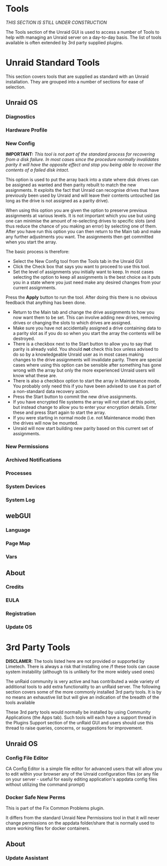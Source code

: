 # Tools

_THIS SECTION IS STILL UNDER CONSTRUCTION_

The Tools section of the Unraid GUI is used to access a number of Tools
to help with managing an Unraid server on a day-to-day basis. The list
of tools available is often extended by 3rd party supplied plugins.

# Unraid Standard Tools

This section covers tools that are supplied as standard with an Unraid
installation. They are grouped into a number of sections for ease of
selection.

## Unraid OS

### Diagnostics

### Hardware Profile

### New Config

**IMPORTANT:** _This tool is not part of the standard process for
recovering from a disk failure. In most cases since the procedure
normally invalidates parity it will have the opposite effect and stop
you being able to recover the contents of a failed disk intact._

This option is used to put the array back into a state where disk drives
can be assigned as wanted and then parity rebuilt to match the new
assignments. It exploits the fact that Unraid can recognise drives that
have previously been used by Unraid and will leave their contents
untouched (as long as the drive is not assigned as a parity drive).

When using this option you are given the option to preserve previous
assignments at various levels. It is not important which you use but
using one can minimise the amount of re-selecting drives to specific
slots (and thus reduce the chance of you making an error) by selecting
one of them. After you have run this option you can then return to the
Main tab and make any further adjustments you want. The assignments then
get committed when you start the array.

The basic process is therefore:

- Select the New Config tool from the Tools tab in the Unraid GUI
- Click the Check box that says you want to proceed to use this tool.
- Set the level of assignments you initially want to keep. In most
  cases selecting the option to keep all assignments is the best
  choice as it puts you in a state where you just need make any
  desired changes from your current assignments.

Press the **Apply** button to run the tool. After doing this there is no
obvious feedback that anything has been done.

- Return to the Main tab and change the drive assignments to how you
  now want them to be set. This can involve adding new drives,
  removing drives or changing the slots to which drives are assigned.
- Make sure you have not accidentally assigned a drive containing data
  to a parity slot as if you do so when you start the array the
  contents will be destroyed.
- There is a checkbox next to the Start button to allow you to say
  that parity is already valid. You should **not** check this box
  unless advised to do so by a knowledgeable Unraid user as in most
  cases making changes to the drive assignments will invalidate
  parity. There are special cases where using this option can be
  sensible after something has gone wrong with the array but only the
  more experienced Unraid users will know what these are.
- There is also a checkbox option to start the array in Maintenance
  mode. You probably only need this if you have been advised to use it
  as part of a non-standard data recovery action.
- Press the Start button to commit the new drive assignments.
- If you have encrypted file systems the array will not start at this
  point, but instead change to allow you to enter your encryption
  details. Enter these and press Start again to start the array.
- If you were starting in normal mode (i.e. not Maintenance mode) then
  the drives will now be mounted.
- Unraid will now start building new parity based on this current set
  of assignments.

### New Permissions

### Archived Notifications

### Processes

### System Devices

### System Log

## webGUI

### Language

### Page Map

### Vars

## About

### Credits

### EULA

### Registration

### Update OS

# 3rd Party Tools

**DISCLAMER**: The tools listed here are not provided or supported by
Limetech. There is always a risk that installing one /f these tools can
cause system instability (although tis is unlikely for the more widely
used ones)

The unRaid community is very active and has contributed a wide variety
of additional tools to add extra functionality to an unRaid server. The
following section covers some of the more commonly installed 3rd party
tools. It is by no means an exhaustive list but will give an indication
of the breadth of the tools available

These 3rd party tools would normally be installed by using Community
Applications (the Apps tab). Such tools will each have a support thread
in the Plugins Support section of the unRaid GUI and users should use
this thread to raise queries, concerns, or suggestions for improvement.

## Unraid OS

### Config File Editor

CA Config Editor is a simple file editor for advanced users that will
allow you to edit within your browser any of the Unraid configuration
files (or any file on your server - useful for easily editing
application's appdata config files without utilizing the command
prompt)

### Docker Safe New Perms

This is part of the Fix Common Problems plugin.

It differs from the standard Unraid New Permissions tool in that it will
never change permissions on the appdata folder/share that is normally
used to store working files for docker containers.

## About

### Update Assistant
